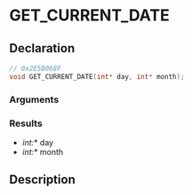 # GET_CURRENT_DATE

## Declaration
```cpp
// 0x2E5B068F
void GET_CURRENT_DATE(int* day, int* month);
```

### Arguments

### Results
- **int*:** day
- **int*:** month

## Description
